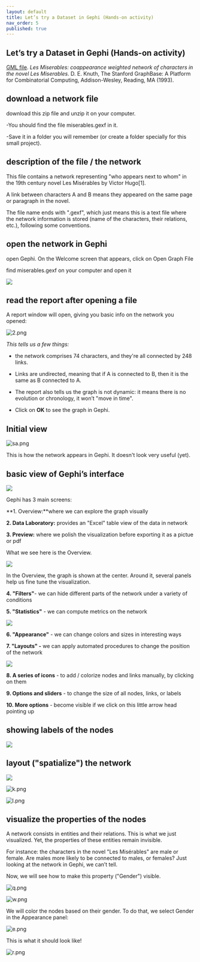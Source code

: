 ```yaml
---
layout: default
title: Let’s try a Dataset in Gephi (Hands-on activity)
nav_order: 5
published: true
---
```


## Let’s try a Dataset in Gephi (Hands-on activity)

[GML file](https://gephi.org/datasets/lesmiserables.gml.zip). _Les Miserables: coappearance weighted network of characters in the novel Les Miserables_. D. E. Knuth, The Stanford GraphBase: A Platform for Combinatorial Computing, Addison-Wesley, Reading, MA (1993).

## **download a network file**

download this zip file and unzip it on your computer.

-You should find the file miserables.gexf in it.

-Save it in a folder you will remember (or create a folder specially for this small project).

## **description of the file / the network**

This file contains a network representing "who appears next to whom" in the 19th century novel Les Misérables by Victor Hugo[1].

A link between characters A and B means they appeared on the same page or paragraph in the novel.

The file name ends with ".gexf", which just means this is a text file where the network information is stored (name of the characters, their relations, etc.), following some conventions.

## **open the network in Gephi**

open Gephi. On the Welcome screen that appears, click on Open Graph File

find miserables.gexf on your computer and open it

![]({{site.baseurl}}/https://github.com/ubc-library-rc/gephi-palladio/blob/master/content/figures/1.png)


## **read the report after opening a file**

A report window will open, giving you basic info on the network you opened:

![2.png]({{site.baseurl}}/2.png)


_This tells us a few things:_

- the network comprises 74 characters, and they're all connected by 248 links.

- Links are undirected, meaning that if A is connected to B, then it is the same as B connected to A.

- The report also tells us the graph is not dynamic: it means there is no evolution or chronology, it won’t "move in time".

- Click on **OK** to see the graph in Gephi.

## **Initial view**

![sa.png]({{site.baseurl}}/sa.png)

This is how the network appears in Gephi.  It doesn't look very useful (yet).    

## **basic view of Gephi’s interface**

![]({{site.baseurl}}//ba.png)


Gephi has 3 main screens:

**1. Overview:**where we can explore the graph visually

**2. Data Laboratory:** provides an "Excel" table view of the data in network

**3. Preview:** where we polish the visualization before exporting it as a pictue or pdf

What we see here is the Overview.

![]({{site.baseurl}}//ta.png)


In the Overview, the graph is shown at the center. Around it, several panels help us fine tune the visualization.

**4. "Filters"**- we can hide different parts of the network under a variety of conditions

**5. "Statistics"** - we can compute metrics on the network

![]({{site.baseurl}}//67.png)


**6.  "Appearance"** - we can change colors and sizes in interesting ways

**7. "Layouts" -** we can apply automated procedures to change the position of the network

![]({{site.baseurl}}//8910.png)


**8. A series of icons** - to add / colorize nodes and links manually, by clicking on them

**9. Options and sliders** - to change the size of all nodes, links, or labels

**10. More options** - become visible if we click on this little arrow head pointing up


## **showing labels of the nodes**

![]({{site.baseurl}}//h.PNG)

## **layout ("spatialize") the network**
![]({{site.baseurl}}//j.png)

![k.png]({{site.baseurl}}/k.png)

![l.png]({{site.baseurl}}/l.png)


## **visualize the properties of the nodes**
A network consists in entities and their relations. This is what we just visualized. Yet, the properties of these entities remain invisible.

For instance: the characters in the novel "Les Misérables" are male or female. Are males more likely to be connected to males, or females? Just looking at the network in Gephi, we can’t tell.

Now, we will see how to make this property ("Gender") visible.

![q.png]({{site.baseurl}}/q.png)

![w.png]({{site.baseurl}}/w.png)

We will color the nodes based on their gender. To do that, we select Gender in the Appearance panel:

![e.png]({{site.baseurl}}/e.png)

This is what it should look like!

![r.png]({{site.baseurl}}/r.png)

